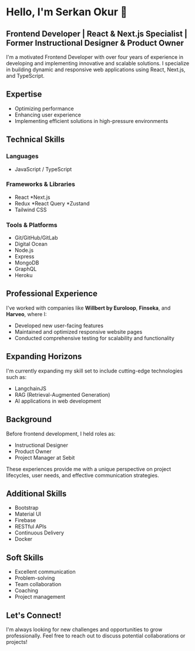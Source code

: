 
# Hello, I'm Serkan Okur 👋

## Frontend Developer | React & Next.js Specialist | Former Instructional Designer & Product Owner

I'm a motivated Frontend Developer with over four years of experience in developing and implementing innovative and scalable solutions. I specialize in building dynamic and responsive web applications using React, Next.js, and TypeScript.

## Expertise

- Optimizing performance
- Enhancing user experience
- Implementing efficient solutions in high-pressure environments

## Technical Skills

### Languages
- JavaScript / TypeScript

### Frameworks & Libraries
- React *Next.js
- Redux *React Query *Zustand
- Tailwind CSS

### Tools & Platforms
- Git/GitHub/GitLab
- Digital Ocean
- Node.js
- Express
- MongoDB
- GraphQL
- Heroku

## Professional Experience

I've worked with companies like **Willbert by Euroloop**, **Finseka**, and **Harveo**, where I:

- Developed new user-facing features
- Maintained and optimized responsive website pages
- Conducted comprehensive testing for scalability and functionality

## Expanding Horizons

I'm currently expanding my skill set to include cutting-edge technologies such as:

- LangchainJS
- RAG (Retrieval-Augmented Generation)
- AI applications in web development

## Background

Before frontend development, I held roles as:

- Instructional Designer
- Product Owner
- Project Manager at Sebit

These experiences provide me with a unique perspective on project lifecycles, user needs, and effective communication strategies.

## Additional Skills

- Bootstrap
- Material UI
- Firebase
- RESTful APIs
- Continuous Delivery
- Docker

## Soft Skills

- Excellent communication
- Problem-solving
- Team collaboration
- Coaching
- Project management

## Let's Connect!

I'm always looking for new challenges and opportunities to grow professionally. Feel free to reach out to discuss potential collaborations or projects!
